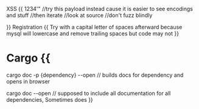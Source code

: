 XSS {{
1234'"<t>
//try this payload instead cause it is easier to see encodings and stuff
//then iterate
//look at source
//don't fuzz blindly

}}
Registration {{
Try with a capital letter of spaces afterward because mysql will lowercase and remove trailing spaces but code may not
}}
# Cargo {{
cargo doc -p {dependency} --open
// builds docs for dependency and opens in browser

cargo doc --open
// supposed to include all documentation for all dependencies, Sometimes does
}}
